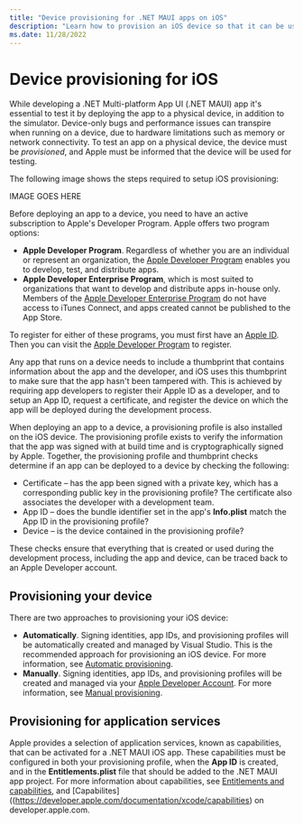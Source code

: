 ```yaml
---
title: "Device provisioning for .NET MAUI apps on iOS"
description: "Learn how to provision an iOS device so that it can be used to test a .NET MAUI iOS app."
ms.date: 11/28/2022
---
```


# Device provisioning for iOS

While developing a .NET Multi-platform App UI (.NET MAUI) app it's essential to test it by deploying the app to a physical device, in addition to the simulator. Device-only bugs and performance issues can transpire when running on a device, due to hardware limitations such as memory or network connectivity. To test an app on a physical device, the device must be *provisioned*, and Apple must be informed that the device will be used for testing.

The following image shows the steps required to setup iOS provisioning:

IMAGE GOES HERE

Before deploying an app to a device, you need to have an active subscription to Apple's Developer Program. Apple offers two program options:

- **Apple Developer Program**. Regardless of whether you are an individual or represent an organization, the [Apple Developer Program](https://developer.apple.com/programs/) enables you to develop, test, and distribute apps.
- **Apple Developer Enterprise Program**, which is most suited to organizations that want to develop and distribute apps in-house only. Members of the [Apple Developer Enterprise Program](https://developer.apple.com/programs/enterprise/) do not have access to iTunes Connect, and apps created cannot be published to the App Store.

To register for either of these programs, you must first have an [Apple ID](https://appleid.apple.com/). Then you can visit the [Apple Developer Program](https://developer.apple.com/programs/enroll/) to register.

Any app that runs on a device needs to include a thumbprint that contains information about the app and the developer, and iOS uses this thumbprint to make sure that the app hasn't been tampered with. This is achieved by requiring app developers to register their Apple ID as a developer, and to setup an App ID, request a certificate, and register the device on which the app will be deployed during the development process.

When deploying an app to a device, a provisioning profile is also installed on the iOS device. The provisioning profile exists to verify the information that the app was signed with at build time and is cryptographically signed by Apple. Together, the provisioning profile and thumbprint checks determine if an app can be deployed to a device by checking the following:

- Certificate – has the app been signed with a private key, which has a corresponding public key in the provisioning profile? The certificate also associates the developer with a development team.
- App ID – does the bundle identifier set in the app's **Info.plist** match the App ID in the provisioning profile?
- Device – is the device contained in the provisioning profile?

These checks ensure that everything that is created or used during the development process, including the app and device, can be traced back to an Apple Developer account.

## Provisioning your device

There are two approaches to provisioning your iOS device:

- **Automatically**. Signing identities, app IDs, and provisioning profiles will be automatically created and managed by Visual Studio. This is the recommended approach for provisioning an iOS device. For more information, see [Automatic provisioning](automatic-provisioning.md).
- **Manually**. Signing identities, app IDs, and provisioning profiles will be created and managed via your [Apple Developer Account](https://developer.apple.com/account). For more information, see [Manual provisioning](manual-provisioning.md).

## Provisioning for application services

Apple provides a selection of application services, known as capabilities, that can be activated for a .NET MAUI iOS app. These capabilities must be configured in both your provisioning profile, when the **App ID** is created, and in the **Entitlements.plist** file that should be added to the .NET MAUI app project. For more information about capabilities, see [Entitlements and capabilities](~/ios/deployment/entitlements.md), and [Capabilites]((https://developer.apple.com/documentation/xcode/capabilities) on developer.apple.com.
